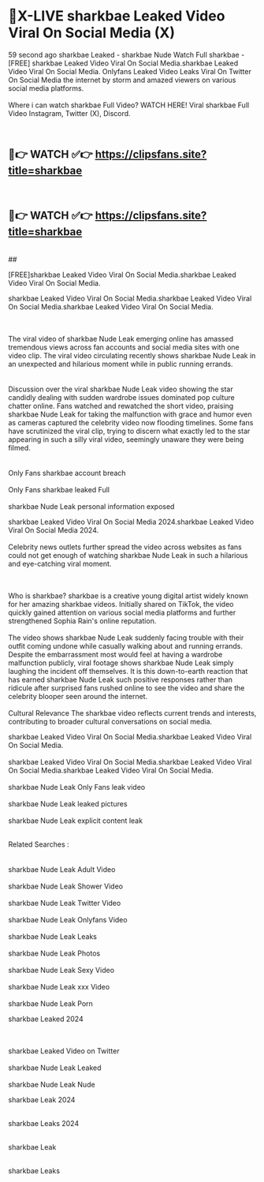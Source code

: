 # 🔴X-LIVE sharkbae Leaked Video Viral On Social Media (X)<br>


59 second ago sharkbae Leaked  - sharkbae Nude  Watch Full sharkbae - [FREE] sharkbae Leaked Video Viral On Social Media.sharkbae Leaked Video Viral On Social Media.   Onlyfans Leaked Video Leaks Viral On Twitter On Social Media the internet by storm and amazed viewers on various social media platforms. <br><br>
Where i can watch sharkbae Full Video? WATCH HERE! Viral sharkbae Full Video Instagram, Twitter (X), Discord. <br>


 <br>

##  🔴👉 WATCH ✅👉  <a href="https://clipsfans.site?title=sharkbae&ref=git">https://clipsfans.site?title=sharkbae</a> <br>
  <br>

##  🔴👉 WATCH ✅👉  <a href="https://clipsfans.site?title=sharkbae&ref=git">https://clipsfans.site?title=sharkbae</a> <br>
  <br>
  ##



[FREE]sharkbae Leaked Video Viral On Social Media.sharkbae Leaked Video Viral On Social Media. <br>

sharkbae Leaked Video Viral On Social Media.sharkbae Leaked Video Viral On Social Media.sharkbae Leaked Video Viral On Social Media. <br>


  <br>

  <br>
The viral video of sharkbae Nude Leak emerging online has amassed tremendous views across fan accounts and social media sites with one video clip. The viral video circulating recently shows sharkbae Nude Leak in an unexpected and hilarious moment while in public running errands.<br>
<br>


<br>
Discussion over the viral sharkbae Nude Leak video showing the star candidly dealing with sudden wardrobe issues dominated pop culture chatter online. Fans watched and rewatched the short video, praising sharkbae Nude Leak for taking the malfunction with grace and humor even as cameras captured the celebrity video now flooding timelines. Some fans have scrutinized the viral clip, trying to discern what exactly led to the star appearing in such a silly viral video, seemingly unaware they were being filmed.<br>
<br>
<br> 
Only Fans sharkbae account breach<br>
<br>
Only Fans sharkbae leaked Full <br>
<br>
sharkbae Nude Leak personal information exposed<br>

sharkbae Leaked Video Viral On Social Media 2024.sharkbae Leaked Video Viral On Social Media 2024. <br>
<br>
Celebrity news outlets further spread the video across websites as fans could not get enough of watching sharkbae Nude Leak in such a hilarious and eye-catching viral moment.<br>
<br>

<br>
Who is sharkbae? sharkbae is a creative young digital artist widely known for her amazing sharkbae videos. Initially shared on TikTok, the video quickly gained attention on various social media platforms and further strengthened Sophia Rain's online reputation.<br>
<br>
The video shows sharkbae Nude Leak suddenly facing trouble with their outfit coming undone while casually walking about and running errands. Despite the embarrassment most would feel at having a wardrobe malfunction publicly, viral footage shows sharkbae Nude Leak simply laughing the incident off themselves. It is this down-to-earth reaction that has earned sharkbae Nude Leak such positive responses rather than ridicule after surprised fans rushed online to see the video and share the celebrity blooper seen around the internet.<br>
<br>
Cultural Relevance The sharkbae video reflects current trends and interests, contributing to broader cultural conversations on social media.<br>

sharkbae Leaked Video Viral On Social Media.sharkbae Leaked Video Viral On Social Media.<br>
<br>
sharkbae Leaked Video Viral On Social Media.sharkbae Leaked Video Viral On Social Media.sharkbae Leaked Video Viral On Social Media.<br>
<br>
sharkbae Nude Leak Only Fans leak video<br>
<br>
sharkbae Nude Leak leaked pictures<br>
<br>
sharkbae Nude Leak explicit content leak<br>


<br>
Related Searches :<br>
<br>

<br>
sharkbae Nude Leak Adult Video<br>
<br>
sharkbae Nude Leak Shower Video<br>
<br>
sharkbae Nude Leak Twitter Video<br>
<br>
sharkbae Nude Leak Onlyfans Video<br>
<br>
sharkbae Nude Leak Leaks<br>
<br>
sharkbae Nude Leak Photos<br>

<br>
sharkbae Nude Leak Sexy Video<br>
<br>
sharkbae Nude Leak xxx Video<br>
<br>
sharkbae Nude Leak Porn<br>

sharkbae  Leaked 2024 <br> <br>
<br>

sharkbae Leaked Video on Twitter <br>
<br>
sharkbae Nude Leak Leaked<br>
<br>
sharkbae Nude Leak Nude<br>


sharkbae  Leak 2024 <br> <br>



sharkbae  Leaks 2024 <br> <br>



 
sharkbae  Leak<br> <br>



sharkbae  Leaks<br> <br>





</p>




 



</p>










